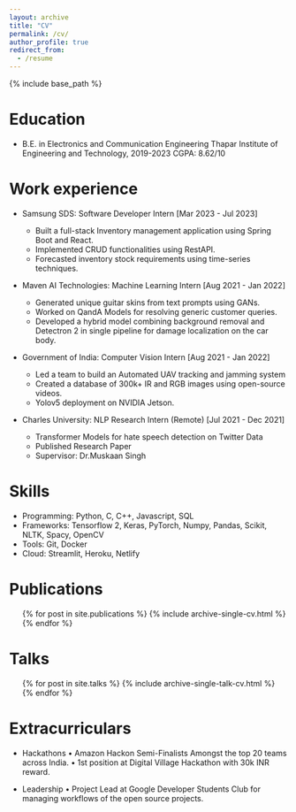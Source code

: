 ```yaml
---
layout: archive
title: "CV"
permalink: /cv/
author_profile: true
redirect_from:
  - /resume
---
```


{% include base_path %}

Education
======
* B.E. in Electronics and Communication Engineering
  Thapar Institute of Engineering and Technology, 2019-2023
  CGPA: 8.62/10 

Work experience
======
* Samsung SDS: Software Developer Intern  [Mar 2023 - Jul 2023]
  * Built a full-stack Inventory management application using Spring Boot and React.
  * Implemented CRUD functionalities using RestAPI.
  * Forecasted inventory stock requirements using time-series techniques.

* Maven AI Technologies: Machine Learning Intern [Aug 2021 - Jan 2022]
  * Generated unique guitar skins from text prompts using GANs.
  * Worked on QandA Models for resolving generic customer queries.
  * Developed a hybrid model combining background removal and Detectron 2 in single pipeline
    for damage localization on the car body.
    
* Government of India: Computer Vision Intern [Aug 2021 - Jan 2022]
  * Led a team to build an Automated UAV tracking and jamming system
  * Created a database of 300k+ IR and RGB images using open-source videos.
  * Yolov5 deployment on NVIDIA Jetson.
    
* Charles University: NLP Research Intern (Remote) [Jul 2021 - Dec 2021]
  * Transformer Models for hate speech detection on Twitter Data
  * Published Research Paper
  * Supervisor: Dr.Muskaan Singh
  
Skills
======
* Programming: Python, C, C++, Javascript, SQL
* Frameworks: Tensorflow 2, Keras, PyTorch, Numpy, Pandas, Scikit, NLTK, Spacy, OpenCV
* Tools: Git, Docker
* Cloud: Streamlit, Heroku, Netlify

Publications
======
  <ul>{% for post in site.publications %}
    {% include archive-single-cv.html %}
  {% endfor %}</ul>
  
Talks
======
  <ul>{% for post in site.talks %}
    {% include archive-single-talk-cv.html %}
  {% endfor %}</ul>
  
Extracurriculars
======
* Hackathons
  • Amazon Hackon Semi-Finalists Amongst the top 20 teams across India.
  • 1st position at Digital Village Hackathon with 30k INR reward.
  
* Leadership
  • Project Lead at Google Developer Students Club for managing workflows of the open source 
    projects.
